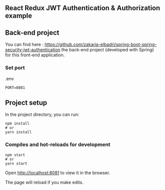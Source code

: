 ## React Redux JWT Authentication & Authorization example

## Back-end project
You can find here : https://github.com/zakaria-elbadri/spring-boot-spring-security-jwt-authentication the back-end project (developed with Spring) for this front-end application.

### Set port
.env

```
PORT=8081
```

## Project setup

In the project directory, you can run:

```
npm install
# or
yarn install
```

### Compiles and hot-reloads for development

```
npm start
# or
yarn start
```

Open [http://localhost:8081](http://localhost:8081) to view it in the browser.

The page will reload if you make edits.
